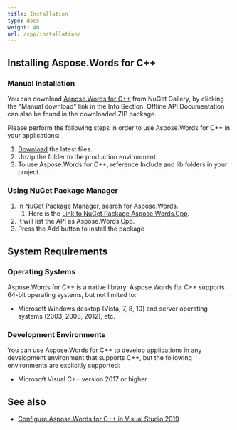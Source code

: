 ```yaml
---
title: Installation
type: docs
weight: 40
url: /cpp/installation/
---
```


## **Installing Aspose.Words for C++**
### **Manual Installation**
You can download [Aspose.Words for C++](https://www.nuget.org/packages/Aspose.Words.Cpp/) from NuGet Gallery, by clicking the "Manual download" link in the Info Section. Offline API Documentation can also be found in the downloaded ZIP package.

Please perform the following steps in order to use Aspose.Words for C++ in your applications:

1. [Download](https://www.nuget.org/packages/Aspose.Words.Cpp/) the latest files.
1. Unzip the folder to the production environment.
1. To use Aspose.Words for C++, reference Include and lib folders in your project.
### **Using NuGet Package Manager**
1. In NuGet Package Manager, search for Aspose.Words. 
   1. Here is the [Link to NuGet Package Aspose.Words.Cpp](https://www.nuget.org/packages/Aspose.Words.Cpp).
1. It will list the API as Aspose.Words.Cpp.
1. Press the Add button to install the package 
## **System Requirements**
### **Operating Systems**
Aspose.Words for C++ is a native library. Aspose.Words for C++ supports 64-bit operating systems, but not limited to:

- Microsoft Windows desktop (Vista, 7, 8, 10) and server operating systems (2003, 2008, 2012), etc.
### **Development Environments**
You can use Aspose.Words for C++ to develop applications in any development environment that supports C++, but the following environments are explicitly supported:

- Microsoft Visual C++ version 2017 or higher

## **See also**
- [Configure Aspose.Words for C++ in Visual Studio 2019](/words/cpp/configure-aspose-words-for-cpp-in-visual-studio-2019/)